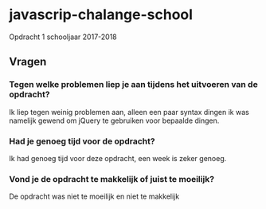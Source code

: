 # javascrip-chalange-school

Opdracht 1 schooljaar 2017-2018

## Vragen
### Tegen welke problemen liep je aan tijdens het uitvoeren van de opdracht?
Ik liep tegen weinig problemen aan, alleen een paar syntax dingen ik was namelijk gewend 
om jQuery te gebruiken voor bepaalde dingen.

### Had je genoeg tijd voor de opdracht?
Ik had genoeg tijd voor deze opdracht, een week is zeker genoeg.

### Vond je de opdracht te makkelijk of juist te moeilijk?
De opdracht was niet te moeilijk en niet te makkelijk
